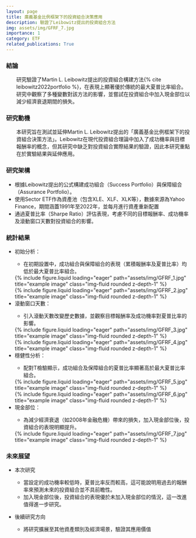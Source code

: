 ```yaml
---
layout: page
title: 廣義基金比例框架下的投資組合決策應用
description: 驗證了Leibowitz提出的投資組合方法
img: assets/img/GFRF_7.jpg
importance: 1
category: ETF
related_publications: True
---
```


<div class="Conclusion">
    <h3>結論</h3>
    <div class="characteristics" style="margin-left: 2em">
        研究驗證了Martin L. Leibowitz提出的投資組合構建方法{% cite leibowitz2022portfolio %}，在表現上顯著優於傳統的最大夏普比率組合。研究中觀察了多種變數對該方法的影響，並嘗試在投資組合中加入現金部位以減少經濟衰退期間的損失。
    </div>
</div>

<div class="Motivation">
    <h3>研究動機</h3>
    <div class="characteristics" style="margin-left: 2em">
        本研究旨在測試並延伸Martin L. Leibowitz提出的「廣義基金比例框架下的投資組合決策方法」。Leibowitz在現代投資組合理論中加入了成功機率與目標報酬率的概念，但其研究中缺乏對投資組合實際結果的驗證，因此本研究重點在於實驗結果與延伸應用。
    </div>
</div>

<div class="Structure">
    <h3>研究架構</h3>
    <ul>
        <li>根據Leibowitz提出的公式構建成功組合（Success Portfolio）與保障組合（Assurance Portfolio）。</li>
        <li>使用Sector ETF作為資產池（包含XLE、XLF、XLK等），數據來源為Yahoo Finance，期間涵蓋1991年至2022年，並每月進行資產重新配置</li>
        <li>通過夏普比率（Sharpe Ratio）評估表現，考慮不同的目標報酬率、成功機率及滾動窗口天數對投資組合的影響。</li>
    </ul>
</div>

<div class="Statistics">
    <h3>統計結果</h3>
    <ul>
        <li>初始分析： </li>
        <ul><li>在初期設置中，成功組合與保障組合的表現（累積報酬率及夏普比率）均低於最大夏普比率組合。</li></ul>
        <div class="col-sm mt-3 mt-md-0">
            {% include figure.liquid loading="eager" path="assets/img/GFRF_1.jpg" title="example image" class="img-fluid rounded z-depth-1" %}
        </div>
        <div class="col-sm mt-3 mt-md-0">
            {% include figure.liquid loading="eager" path="assets/img/GFRF_2.jpg" title="example image" class="img-fluid rounded z-depth-1" %}
        </div>  
        <li>滾動窗口天數： </li>
        <ul><li>引入滾動天數改變歷史數據，並觀察目標報酬率及成功機率對夏普比率的影響。</li></ul>
        <div class="col-sm mt-3 mt-md-0">
            {% include figure.liquid loading="eager" path="assets/img/GFRF_3.jpg" title="example image" class="img-fluid rounded z-depth-1" %}
        </div>
        <div class="col-sm mt-3 mt-md-0">
            {% include figure.liquid loading="eager" path="assets/img/GFRF_4.jpg" title="example image" class="img-fluid rounded z-depth-1" %}
        </div>
        <li>穩健性分析：</li>
        <ul><li>配對T檢驗顯示，成功組合及保障組合的夏普比率顯著高於最大夏普比率組合。</li></ul>
        <div class="row">
            <div class="col-sm mt-3 mt-md-0">
                {% include figure.liquid loading="eager" path="assets/img/GFRF_5.jpg" title="example image" class="img-fluid rounded z-depth-1" %}
            </div>
            <div class="col-sm mt-3 mt-md-0">
                {% include figure.liquid loading="eager" path="assets/img/GFRF_6.jpg" title="example image" class="img-fluid rounded z-depth-1" %}
            </div>
        </div>
        <li>現金部位：</li>
        <ul><li>為減少經濟衰退（如2008年金融危機）帶來的損失，加入現金部位後，投資組合的表現明顯提升。</li></ul>
            <div class="col-sm mt-3 mt-md-0">
                {% include figure.liquid loading="eager" path="assets/img/GFRF_7.jpg" title="example image" class="img-fluid rounded z-depth-1" %}
            </div>
        </ul>
</div>

<div class="Future">
    <h3>未來展望</h3>
    <div class="CurrentResearch">
        <ul>
            <li>本次研究</li>
            <ul>
                <li>當設定的成功機率較低時，夏普比率反而較高，這可能說明用過去的報酬率來預測未來的投資組合並不具前瞻性。</li>
                <li>加入現金部位後，投資組合的表現優於未加入現金部位的情況，這一改進值得進一步研究。</li>
            </ul>
        </ul>
    </div>
    <div class="FutureDirections">
        <ul>
            <li>後續研究方向</li>
            <ul>
                <li>將研究擴展至其他資產類別及經濟場景，驗證其應用價值</li>
            </ul>
        </ul>
    </div>
</div>
